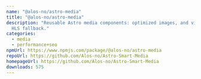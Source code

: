 ```yaml
---
name: "@alos-no/astro-media"
title: "@alos-no/astro-media"
description: "Reusable Astro media components: optimized images, and videos with
  HLS fallback."
categories:
  - media
  - performance+seo
npmUrl: https://www.npmjs.com/package/@alos-no/astro-media
repoUrl: https://github.com/Alos-no/Astro-Smart-Media
homepageUrl: https://github.com/Alos-no/Astro-Smart-Media
downloads: 575
---
```

